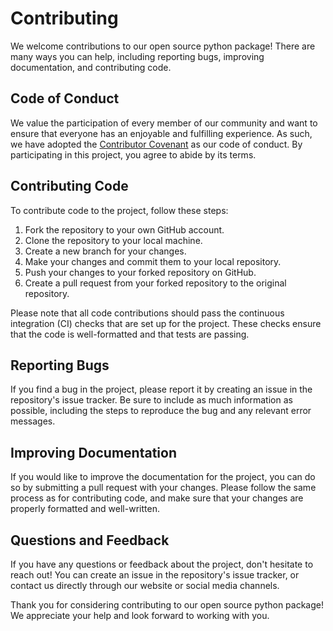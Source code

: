 # Contributing

We welcome contributions to our open source python
 package! There are many ways you can help,
 including reporting bugs, improving documentation,
 and contributing code.

## Code of Conduct

We value the participation of every member of our
 community and want to ensure that everyone
 has an enjoyable and fulfilling experience. As
 such, we have adopted the [Contributor Covenant](https://www.contributor-covenant.org/) as
 our code of conduct. By participating in this
 project, you agree to abide by its terms.

## Contributing Code

To contribute code to the project, follow these steps:

1. Fork the repository to your own GitHub account.
2. Clone the repository to your local machine.
3. Create a new branch for your changes.
4. Make your changes and commit them to your local repository.
5. Push your changes to your forked repository on GitHub.
6. Create a pull request from your forked repository to the original repository.

Please note that all code contributions should
 pass the continuous integration (CI) checks
 that are set up for the project. These checks
 ensure that the code is well-formatted and
 that tests are passing.


## Reporting Bugs

If you find a bug in the project, please report
 it by creating an issue in the repository's issue
 tracker. Be sure to include as much information
 as possible, including the steps to reproduce
 the bug and any relevant error messages.

## Improving Documentation

If you would like to improve the documentation
 for the project, you can do so by submitting a
 pull request with your changes. Please follow
 the same process as for contributing code, and
 make sure that your changes are properly formatted
 and well-written.

## Questions and Feedback

If you have any questions or feedback about the
 project, don't hesitate to reach out! You can
 create an issue in the repository's issue tracker,
 or contact us directly through our website or
 social media channels.

Thank you for considering contributing to our
 open source python package! We appreciate
 your help and look forward to working with you.
